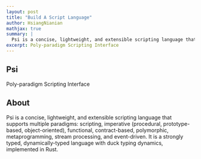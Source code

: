```yaml
---
layout: post
title: "Build A Script Language"
author: HsiangNianian
mathjax: true
summary: |
  Psi is a concise, lightweight, and extensible scripting language that supports multiple paradigms: scripting, imperative (procedural, prototype-based, object-oriented), functional, contract-based, polymorphic, metaprogramming, stream processing, and event-driven. It is a strongly typed, dynamically-typed language with duck typing dynamics, implemented in Rust.
excerpt: Poly-paradigm Scripting Interface
---
```


## Psi
Poly-paradigm Scripting Interface

## About
Psi is a concise, lightweight, and extensible scripting language that supports multiple paradigms: scripting, imperative (procedural, prototype-based, object-oriented), functional, contract-based, polymorphic, metaprogramming, stream processing, and event-driven. It is a strongly typed, dynamically-typed language with duck typing dynamics, implemented in Rust.
